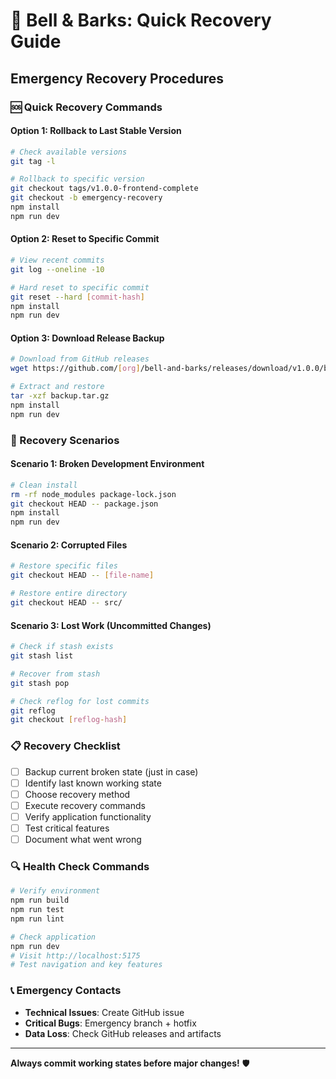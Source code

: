 # 🚀 **Bell & Barks: Quick Recovery Guide**

## **Emergency Recovery Procedures**

### **🆘 Quick Recovery Commands**

#### **Option 1: Rollback to Last Stable Version**
```bash
# Check available versions
git tag -l

# Rollback to specific version
git checkout tags/v1.0.0-frontend-complete
git checkout -b emergency-recovery
npm install
npm run dev
```

#### **Option 2: Reset to Specific Commit**
```bash
# View recent commits
git log --oneline -10

# Hard reset to specific commit
git reset --hard [commit-hash]
npm install
npm run dev
```

#### **Option 3: Download Release Backup**
```bash
# Download from GitHub releases
wget https://github.com/[org]/bell-and-barks/releases/download/v1.0.0/backup.tar.gz

# Extract and restore
tar -xzf backup.tar.gz
npm install
npm run dev
```

### **🔧 Recovery Scenarios**

#### **Scenario 1: Broken Development Environment**
```bash
# Clean install
rm -rf node_modules package-lock.json
git checkout HEAD -- package.json
npm install
npm run dev
```

#### **Scenario 2: Corrupted Files**
```bash
# Restore specific files
git checkout HEAD -- [file-name]

# Restore entire directory
git checkout HEAD -- src/
```

#### **Scenario 3: Lost Work (Uncommitted Changes)**
```bash
# Check if stash exists
git stash list

# Recover from stash
git stash pop

# Check reflog for lost commits
git reflog
git checkout [reflog-hash]
```

### **📋 Recovery Checklist**

- [ ] Backup current broken state (just in case)
- [ ] Identify last known working state
- [ ] Choose recovery method
- [ ] Execute recovery commands
- [ ] Verify application functionality
- [ ] Test critical features
- [ ] Document what went wrong

### **🔍 Health Check Commands**

```bash
# Verify environment
npm run build
npm run test
npm run lint

# Check application
npm run dev
# Visit http://localhost:5175
# Test navigation and key features
```

### **📞 Emergency Contacts**

- **Technical Issues**: Create GitHub issue
- **Critical Bugs**: Emergency branch + hotfix
- **Data Loss**: Check GitHub releases and artifacts

---

**Always commit working states before major changes!** 🛡️
